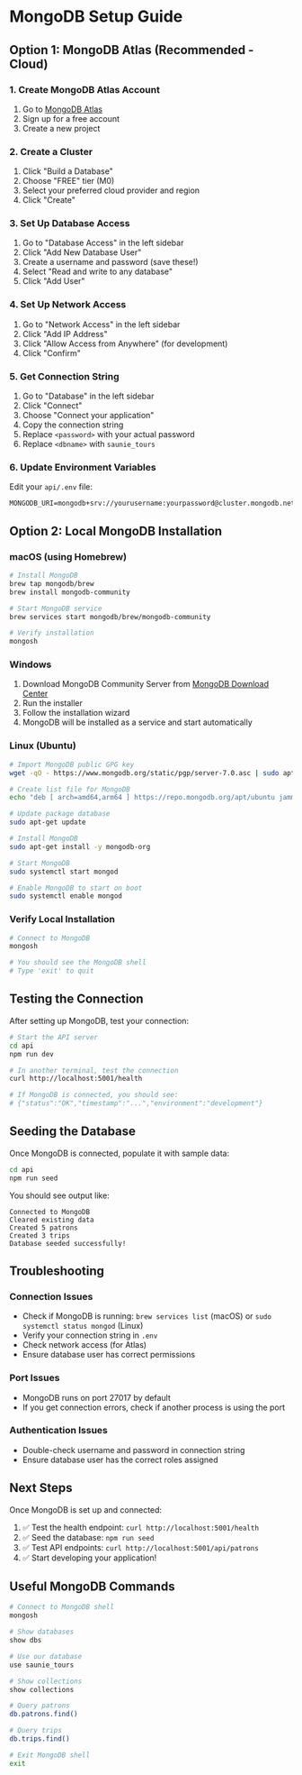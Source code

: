 # MongoDB Setup Guide

## Option 1: MongoDB Atlas (Recommended - Cloud)

### 1. Create MongoDB Atlas Account
1. Go to [MongoDB Atlas](https://www.mongodb.com/atlas)
2. Sign up for a free account
3. Create a new project

### 2. Create a Cluster
1. Click "Build a Database"
2. Choose "FREE" tier (M0)
3. Select your preferred cloud provider and region
4. Click "Create"

### 3. Set Up Database Access
1. Go to "Database Access" in the left sidebar
2. Click "Add New Database User"
3. Create a username and password (save these!)
4. Select "Read and write to any database"
5. Click "Add User"

### 4. Set Up Network Access
1. Go to "Network Access" in the left sidebar
2. Click "Add IP Address"
3. Click "Allow Access from Anywhere" (for development)
4. Click "Confirm"

### 5. Get Connection String
1. Go to "Database" in the left sidebar
2. Click "Connect"
3. Choose "Connect your application"
4. Copy the connection string
5. Replace `<password>` with your actual password
6. Replace `<dbname>` with `saunie_tours`

### 6. Update Environment Variables
Edit your `api/.env` file:
```env
MONGODB_URI=mongodb+srv://yourusername:yourpassword@cluster.mongodb.net/saunie_tours
```

## Option 2: Local MongoDB Installation

### macOS (using Homebrew)
```bash
# Install MongoDB
brew tap mongodb/brew
brew install mongodb-community

# Start MongoDB service
brew services start mongodb/brew/mongodb-community

# Verify installation
mongosh
```

### Windows
1. Download MongoDB Community Server from [MongoDB Download Center](https://www.mongodb.com/try/download/community)
2. Run the installer
3. Follow the installation wizard
4. MongoDB will be installed as a service and start automatically

### Linux (Ubuntu)
```bash
# Import MongoDB public GPG key
wget -qO - https://www.mongodb.org/static/pgp/server-7.0.asc | sudo apt-key add -

# Create list file for MongoDB
echo "deb [ arch=amd64,arm64 ] https://repo.mongodb.org/apt/ubuntu jammy/mongodb-org/7.0 multiverse" | sudo tee /etc/apt/sources.list.d/mongodb-org-7.0.list

# Update package database
sudo apt-get update

# Install MongoDB
sudo apt-get install -y mongodb-org

# Start MongoDB
sudo systemctl start mongod

# Enable MongoDB to start on boot
sudo systemctl enable mongod
```

### Verify Local Installation
```bash
# Connect to MongoDB
mongosh

# You should see the MongoDB shell
# Type 'exit' to quit
```

## Testing the Connection

After setting up MongoDB, test your connection:

```bash
# Start the API server
cd api
npm run dev

# In another terminal, test the connection
curl http://localhost:5001/health

# If MongoDB is connected, you should see:
# {"status":"OK","timestamp":"...","environment":"development"}
```

## Seeding the Database

Once MongoDB is connected, populate it with sample data:

```bash
cd api
npm run seed
```

You should see output like:
```
Connected to MongoDB
Cleared existing data
Created 5 patrons
Created 3 trips
Database seeded successfully!
```

## Troubleshooting

### Connection Issues
- Check if MongoDB is running: `brew services list` (macOS) or `sudo systemctl status mongod` (Linux)
- Verify your connection string in `.env`
- Check network access (for Atlas)
- Ensure database user has correct permissions

### Port Issues
- MongoDB runs on port 27017 by default
- If you get connection errors, check if another process is using the port

### Authentication Issues
- Double-check username and password in connection string
- Ensure database user has the correct roles assigned

## Next Steps

Once MongoDB is set up and connected:

1. ✅ Test the health endpoint: `curl http://localhost:5001/health`
2. ✅ Seed the database: `npm run seed`
3. ✅ Test API endpoints: `curl http://localhost:5001/api/patrons`
4. ✅ Start developing your application!

## Useful MongoDB Commands

```bash
# Connect to MongoDB shell
mongosh

# Show databases
show dbs

# Use our database
use saunie_tours

# Show collections
show collections

# Query patrons
db.patrons.find()

# Query trips
db.trips.find()

# Exit MongoDB shell
exit
``` 